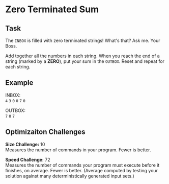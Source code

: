 
# Zero Terminated Sum

## Task

The `INBOX` is filled with zero terminated strings! What's that? Ask me. Your Boss.

Add together all the numbers in each string. When you reach the end of a string (marked by a **ZERO**), put your sum in the `OUTBOX`. Reset and repeat for each string.

## Example

INBOX:  
`4` `3` `0` `0` `7` `0`

OUTBOX:  
`7` `0` `7`

## Optimizaiton Challenges

**Size Challenge:** 10  
Measures the number of commands in your program. Fewer is better.

**Speed Challenge:** 72  
Measures the number of commands your program must execute before it finishes, on average. Fewer is better. (Average computed by testing your solution against many deterministically generated input sets.)
